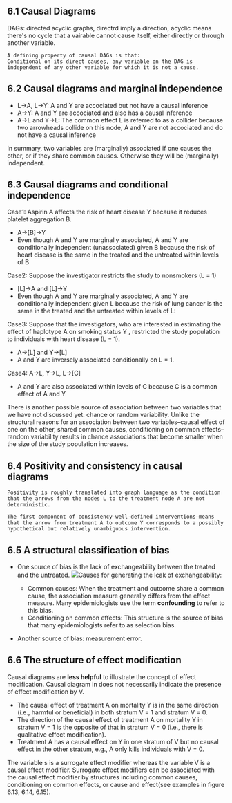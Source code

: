 ## 6.1 Causal Diagrams
DAGs: directed acyclic graphs, directrd imply a direction, acyclic means there's no cycle that a vairable cannot cause itself, either directly or through another variable.
```
A defining property of causal DAGs is that:
Conditional on its direct causes, any variable on the DAG is independent of any other variable for which it is not a cause. 

```

## 6.2 Causal diagrams and marginal independence
- L->A, L->Y:  A and Y are accociated but not have a causal inference
- A->Y: A and Y are accociated and also has a causal inference
- A->L and Y->L: The common effect L is referred to as a collider because two arrowheads collide on this node, A and Y are not accociated and do not have a causal inference


In summary, two variables are (marginally) associated if one causes the other, or if they share common causes. Otherwise they will be (marginally) independent. 

## 6.3 Causal diagrams and conditional independence
Case1: Aspirin A affects the risk of heart disease Y because it reduces platelet aggregation B.
- A->[B]->Y
- Even though A and Y are marginally associated, A and Y are conditionally independent (unassociated) given B because the risk of heart disease is the same in the treated and the untreated within levels of B

Case2: Suppose the investigator restricts the study to nonsmokers (L = 1)
- [L]->A and [L]->Y
- Even though A and Y are marginally associated, A and Y are conditionally independent given L because the risk of lung cancer is the same in the treated and the untreated within levels of L:

Case3: Suppose that the investigators, who are interested in estimating the effect of haplotype A on smoking status Y , restricted the study population to individuals with heart disease (L = 1).
- A->[L] and Y->[L]
- A and Y are inversely associated conditionally on L = 1.

Case4: A->L, Y->L, L->[C]
- A and Y are also associated within levels of C because C is a common effect of A and Y


There is another possible source of association between two variables that we have not discussed yet: chance or random variability. Unlike the structural reasons for an association between two variables–causal effect of one on the other, shared common causes, conditioning on common effects–random variability results in chance associations that become smaller when the size of the study population increases.

## 6.4 Positivity and consistency in causal diagrams
```
Positivity is roughly translated into graph language as the condition that the arrows from the nodes L to the treatment node A are not deterministic.

The first component of consistency–well-defined interventions–means that the arrow from treatment A to outcome Y corresponds to a possibly hypothetical but relatively unambiguous intervention.
```
## 6.5 A structural classification of bias

- One source of bias is the lack of exchangeability between the treated and the untreated. <img src="https://render.githubusercontent.com/render/math?math=Pr[Y^{a=1}=1] - Pr[Y^{a=0}=1] \neq Pr[Y=1|A=1] - Pr[Y=1|A=0]">Causes for generating the lcak of exchangeability:
  - Common causes: When the treatment and outcome share a common cause, the association measure generally differs from the effect measure. Many epidemiologists use the term **confounding** to refer to this bias.
  - Conditioning on common effects: This structure is the source of bias that many epidemiologists refer to as selection bias.

- Another source of bias: measurement error.

## 6.6 The structure of effect modification
Causal diagrams are **less helpful** to illustrate the concept of effect modification. Causal diagram in does not necessarily indicate the presence of effect modification by V.
- The causal effect of treatment A on mortality Y is in the same direction (i.e., harmful or beneficial) in both stratum V = 1 and stratum V = 0.
- The direction of the causal effect of treatment A on mortality Y in stratum V = 1 is the opposite of that in stratum V = 0 (i.e., there is qualitative effect modification).
- Treatment A has a causal effect on Y in one stratum of V but no causal effect in the other stratum, e.g., A only kills individuals with V = 0.

The variable s is a surrogate effect modifier whereas the variable V is a causal effect modifier. Surrogate effect modifiers can be associated with the causal effect modifier by structures including common causes, conditioning on common effects, or cause and effect(see examples in figure 6.13, 6.14, 6.15).
